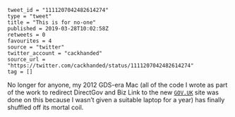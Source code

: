 ```
tweet_id = "1111207042482614274"
type = "tweet"
title = "This is for no-one"
published = 2019-03-28T10:02:58Z
retweets = 0
favourites = 4
source = "twitter"
twitter_account = "cackhanded"
source_url = "https://twitter.com/cackhanded/status/1111207042482614274"
tag = []
```

No longer for anyone, my 2012 GDS-era Mac (all of the code I wrote as part of the work to redirect DirectGov and Biz Link to the new [`GOV.UK`](http://GOV.UK) site was done on this because I wasn’t given a suitable laptop for a year) has finally shuffled off its mortal coil.

<p class='image'><img src='https://mnf.m17s.net/2019/03/28/D2vM6IzXQAAEXua.jpg' alt=''></p>

